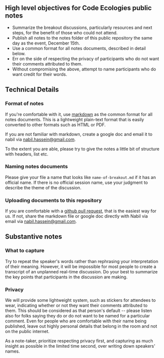 ## High level objectives for Code Ecologies public notes
- Summarize the breakout discussions, particularly resources and next steps, for the benefit of those who could not attend.
- Publish all notes to the notes folder of this public repository the same day as the event, December 15th.
- Use a common format for all notes documents, described in detail below.
- Err on the side of respecting the privacy of participants who do not want their comments attributed to them.
- Without compromising the above, attempt to name participants who do want credit for their words.

## Technical Details
### Format of notes
If you're comfortable with it, use [markdown](https://guides.github.com/pdfs/markdown-cheatsheet-online.pdf) as the common format for all notes documents.
This is a lightweight plain-text format that is easily converted to other formats such as HTML or PDF.

If you are not familiar with markdown, create a google doc and email it to nabil via nabil.hassein@gmail.com.

To the extent you are able, please try to give the notes a little bit of structure with headers, list etc.

### Naming notes documents
Please give your file a name that looks like `name-of-breakout.md` if it has an official name.
If there is no official session name, use your judgment to describe the theme of the discussion.

### Uploading documents to this repository
If you are comfortable with a [github pull request](https://help.github.com/articles/creating-a-pull-request/), that is the easiest way for us.
If not, share the markdown file or google doc directly with Nabil via email via nabil.hassein@gmail.com.

## Substantive notes
### What to capture
Try to repeat the speaker's words rather than rephrasing your interpretation of their meaning.
However, it will be impossible for most people to create a transcript of an unplanned real-time discussion.
Do your best to summarize the key points that participants in the discussion are making.

### Privacy
We will provide some lightweight system, such as stickers for attendees to wear, indicating whether or not they want their comments attributed to them.
This should be considered as that person's default -- please listen also for folks saying they do or do not want to be named for a particular comment.
Even for people who are comfortable with their name being published, leave out highly personal details that belong in the room and not on the public internet.

As a note-taker, prioritize respecting privacy first, and capturing as much insight as possible in the limited time second, over writing down speakers' names.
